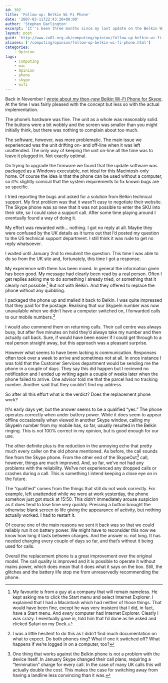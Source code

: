 ```yaml
---
id: 302
title: 'Follow-up: Belkin Wi-Fi Phone'
date: '2007-03-11T22:43:20+00:00'
author: 'Stephen Darlington'
excerpt: 'It''s been three months since my last update on the Belkin Wi-Fi Phone for Skype. This is what has happened since I last reported a few critical problems with it.'
layout: post
guid: 'http://www.zx81.org.uk/computing/opinion/follow-up-belkin-wi-fi-phone.html'
aliases: ['/computing/opinion/follow-up-belkin-wi-fi-phone.html']
categories:
    - Opinion
tags:
    - Computing
    - mac
    - Opinion
    - phone
    - skype
    - wifi
---
```


Back in November I [wrote about my then-new Belkin Wi-Fi Phone for Skype](/computing/opinion/review-belkin-wi-fi-phone.html "My Skype phone review"). At the time I was fairly pleased with the concept but less so with the actual implementation.

The phone’s hardware was fine. The unit as a whole was reasonably solid. The buttons were a bit wobbly and the screen was smaller than you might initially think, but there was nothing to complain about too much.

The software, however, was more problematic. The main issue we experienced was the unit drifting on- and off-line when it was left unattended. The only way of keeping the unit on-line all the time was to leave it plugged in. Not exactly optimal.

On trying to upgrade the firmware we found that the update software was packaged as a Windows executable, not ideal for this Macintosh-only home. Of course the idea is that the phone can be used without a computer, so it?s slightly comical that the system requirements to fix known bugs are so specific.

I tried reporting the bugs and asked for a solution from Belkin technical support. My first problem was that it wasn?t easy to negotiate their website. The Skype phone was so new that it was not possible to enter the SKU into their site, so I could raise a support call. After some time playing around I eventually found a way of doing it.

My effort was rewarded with… nothing. I got no reply at all. Maybe they were confused by the UK details as it turns out that I’d posted my question to the US technical support department. I still think it was rude to get no reply whatsoever.

I waited until January 2nd to resubmit the question. This time I was able to do so from the UK site and, fortunately, this time I got a response.

My experience with them has been mixed. In general the information given has been good. My message had clearly been read by a real person. Often I get replies asking me to do something I already tried, or something that it clearly not possible.[^1] But not with Belkin. And they offered to replace the phone without any quibbling.

I packaged the phone up and mailed it back to Belkin. I was quite impressed that they paid for the postage. Realising that our SkypeIn number was now unavailable when we didn’t have a computer switched on, I forwarded calls to our mobile numbers.[^2]

I would also commend them on returning calls. Their call centre was always busy, but after five minutes on hold they’d always take my number and then actually call back. Sure, if would have been easier if I could get through to a real person straight away, but this approach was a pleasant surprise.

However what seems to have been lacking is communication. Responses often took over a week to arrive and sometimes not at all. In once instance I was told that the Customer Services department would be sending me the phone in a couple of days. They say this did happen but I recieved no notification and I ended up writing again a couple of weeks later when the phone failed to arrive. One advisor told me that the parcel had no tracking number. Another said that they couldn’t find my address.

So after all this effort what is the verdict? Does the replacement phone work?

It?s early days yet, but the answer seems to be a qualified “yes.” The phone operates correctly when under battery power. While it does seem to appear offline occasionally when viewed in another Skype window, calling my SkypeIn number from my mobile has, so far, usually resulted in the Belkin ringing. This is not 100% correct in my opinion, but is good enough for our use.

The other definite plus is the reduction in the annoying echo that pretty much every caller on the old phone mentioned. As before, the call sounds fine from the Skype phone. From the other end of the SkypeOut[^3] call, however, things are much improved. And, so far, we’ve not had any problems with the reliability. We?ve not experienced any dropped calls or crashes during a call. This is something I intend keeping a close eye on in the future.

The “qualified” comes from the things that still do not work correctly. For example, left unattended while we were at work yesterday, the phone somehow just got stuck at 15:50. This didn’t immediately arouse suspicion as it does tend to lose time very quickly. Pressing a button brought the otherwise blank screen to life giving the appearance of activity, but nothing actually worked. I had to restart it.

Of course one of the main reasons we sent it back was so that we could reliably run it on battery power. We might have to reconsider this now we know how long it lasts between charges. And the answer is: not long. It has needed charging every couple of days so far, and that’s without it being used for calls.

Overall the replacement phone is a great improvement over the original model. The call quality is improved and it is possible to operate it without mains power, which does mean that it does what it says on the box. Still, the glitches and the battery life stop me from unreservedly recommending the phone.
[^1]: My favourite is from a guy at a company that will remain nameless. He kept asking me to click the Start menu and select Internet Explorer. I explained that I had a Macintosh which had neither of those things. That would have been fine, except he was very insistent that I did, in fact, have a Start menu. And *every* computer had Internet Explorer. Clearly I was crazy. I eventually gave in, told him that I’d done as he asked and clicked Safari on my Dock.
[^2]: I was a little hesitent to do this as I didn’t find much documentation on what to expect. Do both phones ring? What if one it switched off? What happens if we’re logged in on a computer, too?
[^3]: One thing that works against the Belkin phone is not a problem with the device itself. In January Skype changed their call plans, requiring a “termination” charge for every call. In the case of many UK calls this will actually double the cost. This makes the case for switching away from having a landline less convincing than it was.

